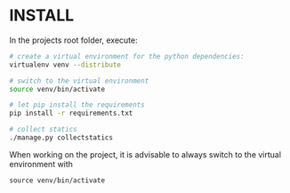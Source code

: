 INSTALL
=======


In the projects root folder, execute:

``` bash
# create a virtual environment for the python dependencies:
virtualenv venv --distribute

# switch to the virtual environment
source venv/bin/activate

# let pip install the requirements
pip install -r requirements.txt

# collect statics
./manage.py collectstatics
```

When working on the project, it is advisable to always switch to the virtual
environment with

```
source venv/bin/activate
```
